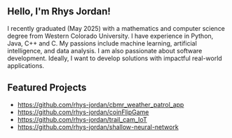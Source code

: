 
## Hello, I'm Rhys Jordan!
I recently graduated (May 2025) with a mathematics and computer science degree from Western Colorado University. I have experience in Python, Java, C++ and C. My passions include machine learning, artificial intelligence, and data analysis. I am also passionate about software development. Ideally, I want to develop solutions with impactful real-world applications.

## Featured Projects
* https://github.com/rhys-jordan/cbmr_weather_patrol_app 
* https://github.com/rhys-jordan/coinFlipGame
* https://github.com/rhys-jordan/trail_cam_IoT
* https://github.com/rhys-jordan/shallow-neural-network 
  

